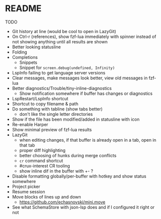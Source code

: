 # README

TODO

- Git history at line (would be cool to open in LazyGit)
- On Ctrl-r (references), show fzf-lua immediately with spinner instead of not showing anything until all results are shown
- Better looking statusline
- Folding
- Completions
  - Snippets
  - Snippet for `screen.debug(undefined, Infinity)`
- LspInfo failing to get language server versions
- Clear messages, make messages look better, view old messages in fzf-lua
- Better diagnostics/Trouble/tiny-inline-diagnostics
  - Show notification somewhere if buffer has changes or diagnostics
- LspRestart/LspInfo shortcut
- Shortcut to copy filename & path
- Do something with tabline (show tabs better)
  - don't like the single letter directories
- Show if the file has been modified/added in statusline with icon
- Re-enable Harper
- Show minimal preview of fzf-lua results
- LazyGit
  - when editing changes, if that buffer is already open in a tab, open in that tab
  - proper diff highlighting
  - better choosing of hunks during merge conflicts
  - `cr` command shortcut
  - #crux-interest CR tooling
  - show inline dif in the buffer with +- ?
- Disable formatting globally/per-buffer with hotkey and show status somewhere
- Project picker
- Resume session
- Move blocks of lines up and down
  - <https://github.com/echasnovski/mini.move>
- See what SchemaStore with json-lsp does and if I configured it right or not

